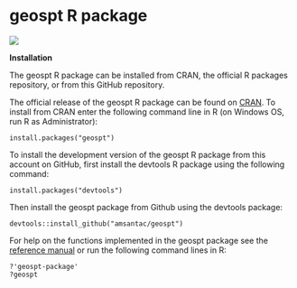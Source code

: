geospt R package
======

[![](https://cranlogs.r-pkg.org/badges/geospt)](https://cran.rstudio.com/web/packages/geospt/index.html)

**Installation**

The geospt R package can be installed from CRAN, the official R packages repository, or from this GitHub repository.

The official release of the geospt R package can be found on [CRAN](http://cran.r-project.org/package=geospt). To install from CRAN enter the following command line in R (on Windows OS, run R as Administrator): 

```{r}
install.packages("geospt")
```

To install the development version of the geospt R package from this account on GitHub, first install the devtools R package using the following command:

```{r}
install.packages("devtools")
```

Then install the geospt package from Github using the devtools package:

```{r}
devtools::install_github("amsantac/geospt")
```

For help on the functions implemented in the geospt package see the [reference manual](/geospt-manual.pdf) or run the following command lines in R:

```{r}
?'geospt-package'
?geospt
```

